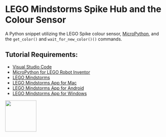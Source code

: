 # LEGO Mindstorms Spike Hub and the Colour Sensor

A Python snippet utilizing the LEGO Spike colour sensor, [MicroPython](https://lego.github.io/MINDSTORMS-Robot-Inventor-hub-API/), and the ```get_color()``` and ```wait_for_new_color()()``` commands.

## Tutorial Requirements:

* [Visual Studio Code](https://code.visualstudio.com/)
* [MicroPython for LEGO Robot Inventor](https://www.lego.com/en-ca/themes/mindstorms/downloads)
* [LEGO Mindstorms](https://www.lego.com/en-ca/themes/mindstorms)
* [LEGO Mindstorms App for Mac](https://apps.apple.com/us/app/lego-mindstorms-inventor/id1515448947)
* [LEGO Mindstorms App for Android](https://play.google.com/store/apps/details?id=com.lego.retail.mindstorms)
* [LEGO Mindstorms App for Windows](https://www.microsoft.com/store/apps/9N7GN3KC2GK6)

<a href="https://codeadam.ca">
<img src="https://codeadam.ca/images/code-block.png" width="100">
</a>


